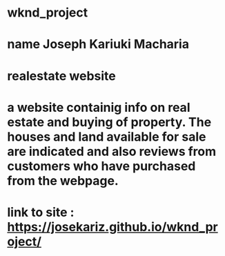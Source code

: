 # wknd_project
# name Joseph Kariuki Macharia
# realestate website
# a website containig info on real estate and buying of property. The houses and land available for sale are indicated and also reviews from customers who have purchased from the webpage.
# link to site : https://josekariz.github.io/wknd_project/
